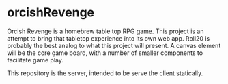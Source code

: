 # orcishRevenge
Orcish Revenge is a homebrew table top RPG game. This project is an attempt to bring that tabletop experience into its own web app.
Roll20 is probably the best analog to what this project will present. A canvas element will be the core game board, with a number of smaller
components to facilitate game play.

This repository is the server, intended to be serve the client statically.
